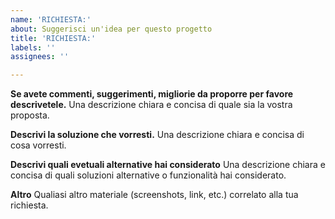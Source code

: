 ```yaml
---
name: 'RICHIESTA:'
about: Suggerisci un'idea per questo progetto
title: 'RICHIESTA:'
labels: ''
assignees: ''

---
```


**Se avete commenti, suggerimenti, migliorie da proporre per favore descrivetele.**
Una descrizione chiara e concisa di quale sia la vostra proposta.

**Descrivi la soluzione che vorresti.**
Una descrizione chiara e concisa di cosa vorresti.

**Descrivi quali evetuali alternative hai considerato**
Una descrizione chiara e concisa di quali soluzioni alternative o funzionalità hai considerato.

**Altro**
Qualiasi altro materiale (screenshots, link, etc.) correlato alla tua richiesta.
